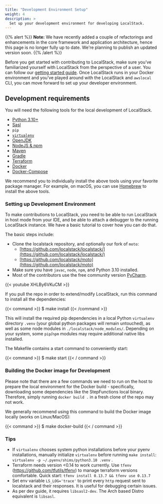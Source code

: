 ```yaml
---
title: "Development Environment Setup"
weight: 4
description: >
  Set up your development environment for developing LocalStack.
---
```


{{% alert %}}
**Note:** We have recently added a couple of refactorings and enhancements in the core framework and application architecture, hence this page is no longer fully up to date. We're planning to publish an updated version soon.
{{% /alert %}}

Before you get started with contributing to LocalStack, make sure you’ve familiarized yourself with LocalStack from the perspective of a user. You can follow our [getting started guide](https://docs.localstack.cloud/get-started/). Once LocalStack runs in your Docker environment and you’ve played around with the LocalStack and `awslocal` CLI, you can move forward to set up your developer environment.

## Development requirements

You will need the following tools for the local development of LocalStack.

* [Python 3.10+](https://www.python.org/downloads/)
* [Sasl](https://packages.debian.org/buster/libsasl2-2)
* `pip`
* [`virtualenv`](https://pypi.org/project/virtualenv/)
* [OpenJDK](https://openjdk.org/install/)
* [NodeJS & npm](https://nodejs.org/en/download/)
* [Maven](https://maven.apache.org/download.cgi)
* [Gradle](https://gradle.org/install/)
* [Terraform](https://www.terraform.io/downloads)
* [Docker](https://docs.docker.com/desktop/)
* [Docker-Compose](https://docs.docker.com/compose/install/)

We recommend you to individually install the above tools using your favorite package manager. For example, on macOS, you can use [Homebrew](https://brew.sh/) to install the above tools.

### Setting up Development Environment

To make contributions to LocalStack, you need to be able to run LocalStack in host mode from your IDE, and be able to attach a debugger to the running LocalStack instance. We have a basic tutorial to cover how you can do that.

The basic steps include:

*   Clone the localstack repository, and optionally our fork of `moto`:
    -   [https://github.com/localstack/localstack/](https://github.com/localstack/localstack/)
    -   [https://github.com/localstack/moto](https://github.com/localstack/moto)
*   Make sure you have `javac`, `node`, `npm`, and Python 3.10 installed.
*   Most of the contributors use the free community version [PyCharm](https://www.jetbrains.com/pycharm/).

{{< youtube XHLBy6VKuCM >}}

If you pull the repo in order to extend/modify LocalStack, run this command to install all the dependencies:

{{< command >}}
$ make install
{{< /command >}}

This will install the required pip dependencies in a local Python `virtualenv` directory `.venv` (your global python packages will remain untouched), as well as some node modules in `./localstack/node_modules/`. Depending on your system, some `pip`/`npm` modules may require additional native libs installed.

The Makefile contains a start command to conveniently start:

{{< command >}}
$ make start
{{< / command >}}

### Building the Docker image for Development

Please note that there are a few commands we need to run on the host to prepare the local environment for the Docker build - specifically, downloading some dependencies like the StepFunctions local binary. Therefore, simply running `docker build .` in a fresh clone of the repo may not work.

We generally recommend using this command to build the Docker image locally (works on Linux/MacOS):

{{< command >}}
$ make docker-build
{{< / command >}}

### Tips

* If `virtualenv` chooses system python installations before your pyenv installations, manually initialize `virtualenv` before running `make install`: `virtualenv -p ~/.pyenv/shims/python3.10 .venv` .
* Terraform needs version <0.14 to work currently. Use `tfenv` (<https://github.com/tfutils/tfenv>) to manage terraform versions comfortable. Quick start: `tfenv install 0.13.7 && tfenv use 0.13.7`
* Set env variable `LS_LOG='trace'` to print every `http` request sent to localstack and their responses. It is useful for debugging certain issues.
* As per dev guide, it requires `libsasl2-dev`. The Arch based Distro equivalent is `libsasl`.
